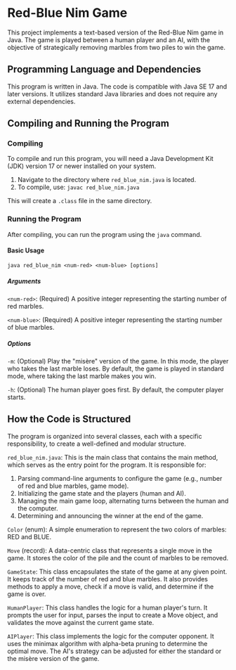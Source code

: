 # Red-Blue Nim Game

This project implements a text-based version of the Red-Blue Nim game in Java. The game is played between a human player and an AI, with the objective of strategically removing marbles from two piles to win the game.

## Programming Language and Dependencies

This program is written in Java. The code is compatible with Java SE 17 and later versions. It utilizes standard Java libraries and does not require any external dependencies.

## Compiling and Running the Program

### Compiling

To compile and run this program, you will need a Java Development Kit (JDK) version 17 or newer installed on your system.

1. Navigate to the directory where `red_blue_nim.java` is located.
2. To compile, use: `javac red_blue_nim.java`

This will create a `.class` file in the same directory.

### Running the Program

After compiling, you can run the program using the `java` command. 

#### Basic Usage

`java red_blue_nim <num-red> <num-blue> [options]`

##### Arguments

`<num-red>`: (Required) A positive integer representing the starting number of red marbles.

`<num-blue>`: (Required) A positive integer representing the starting number of blue marbles.

##### Options

`-m`: (Optional) Play the "misère" version of the game. In this mode, the player who takes the last marble loses. By default, the game is played in standard mode, where taking the last marble makes you win.

`-h`: (Optional) The human player goes first. By default, the computer player starts.

## How the Code is Structured

The program is organized into several classes, each with a specific responsibility, to create a well-defined and modular structure.

`red_blue_nim.java`: This is the main class that contains the main method, which serves as the entry point for the program. It is responsible for:

1. Parsing command-line arguments to configure the game (e.g., number of red and blue marbles, game mode).
2. Initializing the game state and the players (human and AI).
3. Managing the main game loop, alternating turns between the human and the computer.
4. Determining and announcing the winner at the end of the game.

`Color` (enum): A simple enumeration to represent the two colors of marbles: RED and BLUE.

`Move` (record): A data-centric class that represents a single move in the game. It stores the color of the pile and the count of marbles to be removed.

`GameState`: This class encapsulates the state of the game at any given point. It keeps track of the number of red and blue marbles. It also provides methods to apply a move, check if a move is valid, and determine if the game is over.

`HumanPlayer`: This class handles the logic for a human player's turn. It prompts the user for input, parses the input to create a Move object, and validates the move against the current game state.

`AIPlayer`: This class implements the logic for the computer opponent. It uses the minimax algorithm with alpha-beta pruning to determine the optimal move. The AI's strategy can be adjusted for either the standard or the misère version of the game.